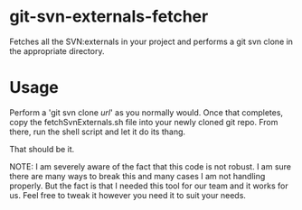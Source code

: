 git-svn-externals-fetcher
=========================

Fetches all the SVN:externals in your project and performs a git svn clone in the appropriate directory.

# Usage

Perform a 'git svn clone *url*' as you normally would. Once that completes, copy the fetchSvnExternals.sh file into your newly cloned git repo. From there, run the shell script and let it do its thang.

That should be it. 

NOTE: I am severely aware of the fact that this code is not robust. I am sure there are many ways to break this and many cases I am not handling properly. But the fact is that I needed this tool for our team and it works for us. Feel free to tweak it however you need it to suit your needs.
